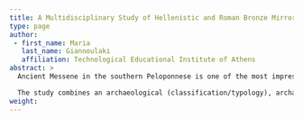 ```yaml
---
title: A Multidisciplinary Study of Hellenistic and Roman Bronze Mirrors from the Archaeological Collection of Ancient Messene, Greece
type: page
author:
 - first_name: Maria
   last_name: Giannoulaki
   affiliation: Technological Educational Institute of Athens
abstract: >
  Ancient Messene in the southern Peloponnese is one of the most impressive and well-preserved cities of the Hellenistic/Roman era in Greece. Archaeological excavations from the early twentieth century to the present have revealed a site spanning around 13 square kilometers with fortifications, public buildings, and impressive burial monuments *intra muros*. Its museum houses a rich collection of metal artifacts dating from the fourth century BC to the fifth century AD, which includes everyday objects related to the activities and the customs of the Messenian society. This poster presents the author’s Ph.D. research, a systematic multidisciplinary study of 380 representative copper-alloy objects, including toiletry and decorative objects, tools, instruments, vessels, weapons, figurines, and door and furniture accessories.

  The study combines an archaeological (classification/typology), archaeometric (noninvasive scientific analyses), and conservation (condition survey using statistics) approach in order to better understand the technological characteristics of the collection. For the first time, the context of this important copper-alloy collection was related to the technological profile of both local and imported metal production, the function of the objects, and their significance to the local society. Specifically, the poster focuses on 10 bronze mirrors from dated burial contexts (from the third century BC to the first century AD) representing 3 distinct archaeological types. They are luxury items that are associated with the high society of ancient Messene. The technological characteristics, such as manufacturing, decorative, and surface techniques were investigated using X-radiography, XRF and μ-XRF, LIBS, and XRD. The chemical and/or mineralogical compositions of the copper alloy and corrosion layers were determined in order to identify techniques used to produce these bronze mirrors. The results indicate that a variety of manufacturing techniques were used to produce the mirrors, with three different methods employed to produce a reflective surface, using three different types of alloys for the metal substrate.
weight:
---
```

